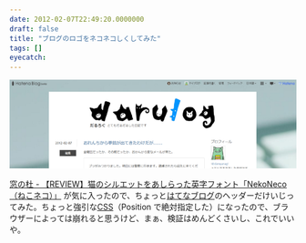 ```yaml
---
date: 2012-02-07T22:49:20.0000000
draft: false
title: "ブログのロゴをネコネコしくしてみた"
tags: []
eyecatch: 
---
```

<p><img src="20120207224644.png" alt="f:id:daruyanagi:20120207224644p:plain" title="f:id:daruyanagi:20120207224644p:plain" class="hatena-fotolife"></p><p><a href="http://www.forest.impress.co.jp/docs/review/20120207_510052.html">&#x7A93;&#x306E;&#x675C; - &#x3010;REVIEW&#x3011;&#x732B;&#x306E;&#x30B7;&#x30EB;&#x30A8;&#x30C3;&#x30C8;&#x3092;&#x3042;&#x3057;&#x3089;&#x3063;&#x305F;&#x82F1;&#x5B57;&#x30D5;&#x30A9;&#x30F3;&#x30C8;&#x300C;NekoNeco&#xFF08;&#x306D;&#x3053;&#x30CD;&#x30B3;&#xFF09;&#x300D;</a> が気に入ったので、ちょっと<a class="keyword" href="http://d.hatena.ne.jp/keyword/%A4%CF%A4%C6%A4%CA%A5%D6%A5%ED%A5%B0">はてなブログ</a>のヘッダーだけいじってみた。ちょっと強引な<a class="keyword" href="http://d.hatena.ne.jp/keyword/CSS">CSS</a>（Position で絶対指定した）になったので、ブラウザーによっては崩れると思うけど、まぁ、検証はめんどくさいし、これでいいや。</p>
